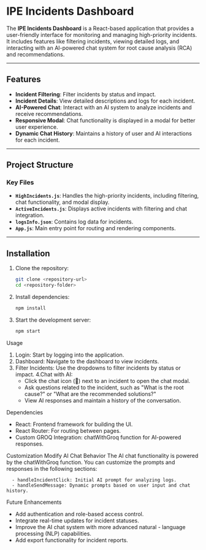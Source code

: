 
# IPE Incidents Dashboard

The **IPE Incidents Dashboard** is a React-based application that provides a user-friendly interface for monitoring and managing high-priority incidents. It includes features like filtering incidents, viewing detailed logs, and interacting with an AI-powered chat system for root cause analysis (RCA) and recommendations.

---

## Features

- **Incident Filtering**: Filter incidents by status and impact.
- **Incident Details**: View detailed descriptions and logs for each incident.
- **AI-Powered Chat**: Interact with an AI system to analyze incidents and receive recommendations.
- **Responsive Modal**: Chat functionality is displayed in a modal for better user experience.
- **Dynamic Chat History**: Maintains a history of user and AI interactions for each incident.

---

## Project Structure


### Key Files
- **`HighIncidents.js`**: Handles the high-priority incidents, including filtering, chat functionality, and modal display.
- **`ActiveIncidents.js`**: Displays active incidents with filtering and chat integration.
- **`logsInfo.json`**: Contains log data for incidents.
- **`App.js`**: Main entry point for routing and rendering components.

---

## Installation

1. Clone the repository:
   ```bash
   git clone <repository-url>
   cd <repository-folder>

2. Install dependencies:
   ```bash
   npm install

3. Start the development server:
   ```bash
   npm start


Usage
1. Login: Start by logging into the application.
2. Dashboard: Navigate to the dashboard to view incidents.
3. Filter Incidents: Use the dropdowns to filter incidents by status or impact.
4.Chat with AI:
   - Click the chat icon (💬) next to an incident to open the chat modal.
   - Ask questions related to the incident, such as "What is the root cause?" or "What are the recommended solutions?"
   - View AI responses and maintain a history of the conversation.

Dependencies
   - React: Frontend framework for building the UI.
   - React Router: For routing between pages.
   - Custom GROQ Integration: chatWithGroq function for     AI-powered responses.

Customization
   Modify AI Chat Behavior
      The AI chat functionality is powered by the chatWithGroq function. You can customize the prompts and responses in the following sections:

      - handleIncidentClick: Initial AI prompt for analyzing logs.
      - handleSendMessage: Dynamic prompts based on user input and chat history.

Future Enhancements
   - Add authentication and role-based access control.
   - Integrate real-time updates for incident statuses.
   - Improve the AI chat system with more advanced natural - language processing (NLP) capabilities.
   - Add export functionality for incident reports.
